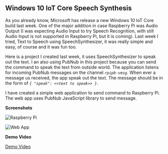 Windows 10 IoT Core Speech Synthesis
------------------------------------

As you already know, Microsoft has release a new Windows 10 IoT Core build last week. One of the major addition in case Raspberry Pi was Audio Output (I was expecting Audio Input to try Speech Recognition, with still Audio Input is not supported in Raspberry Pi, but it is coming). Last week I tried, Text to Speech using SpeechSynthesizer, it was really simple and easy, of course and it was fun too.

Here is a project I created last week, it uses SpeechSynthesizer to speak out the text. I an also using PubNub in this project because you can send the command to speak the text from outside world. The application listens for incoming PubNub messages on the channel *`rpipb-vmsg`*. When ever a message us received, the app speak out the text. The message should be in the form of *`{ "speak": <<text to speak>> }`*. 

I have created a simple web application to send command to Raspberry Pi. The web app uses PubNub JavaScript library to send message.

**Screenshots**

![Raspberry Pi](https://raw.githubusercontent.com/krvarma/RPiSpeechSynthesis/master/images/raspberrypi.JPG)

![Web App](https://raw.githubusercontent.com/krvarma/RPiSpeechSynthesis/master/images/web.png)

**Demo Video**

[Demo Video](https://www.youtube.com/watch?v=tEOU5tS3x4M)